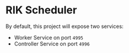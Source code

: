 # RIK Scheduler 


By default, this project will expose two services:

- Worker Service on port `4995`
- Controller Service on port `4996`